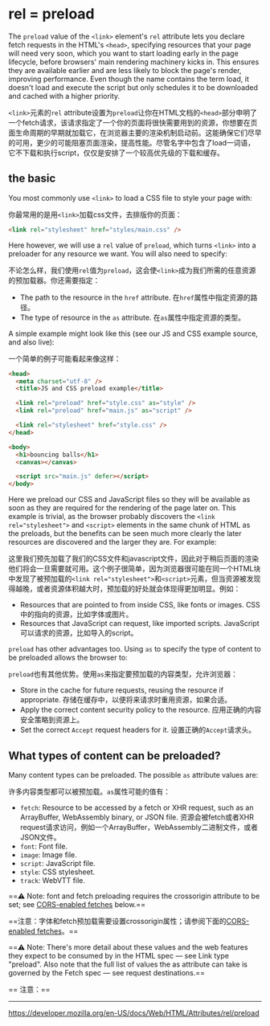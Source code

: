 # rel = preload

The `preload` value of the `<link>` element's `rel` attribute lets you declare fetch requests in the HTML's `<head>`, specifying resources that your page will need very soon, which you want to start loading early in the page lifecycle, before browsers' main rendering machinery kicks in. This ensures they are available earlier and are less likely to block the page's render, improving performance. Even though the name contains the term load, it doesn't load and execute the script but only schedules it to be downloaded and cached with a higher priority.

`<link>`元素的`rel` attribute设置为`preload`让你在HTML文档的`<head>`部分申明了一个fetch请求，该请求指定了一个你的页面将很快需要用到的资源，你想要在页面生命周期的早期就加载它，在浏览器主要的渲染机制启动前。这能确保它们尽早的可用，更少的可能阻塞页面渲染，提高性能。尽管名字中包含了load一词语，它不下载和执行script，仅仅是安排了一个较高优先级的下载和缓存。

## the basic

You most commonly use `<link>` to load a CSS file to style your page with:

你最常用的是用`<link>`加载css文件，去排版你的页面：

```HTML
<link rel="stylesheet" href="styles/main.css" />
```

Here however, we will use a `rel` value of `preload`, which turns `<link>` into a preloader for any resource we want. You will also need to specify:

不论怎么样，我们使用`rel`值为`preload`，这会使`<link>`成为我们所需的任意资源的预加载器。你还需要指定：

- The path to the resource in the `href` attribute.
  在`href`属性中指定资源的路径。
- The type of resource in the `as` attribute.
  在`as`属性中指定资源的类型。

A simple example might look like this (see our JS and CSS example source, and also live):

一个简单的例子可能看起来像这样：

```HTML
<head>
  <meta charset="utf-8" />
  <title>JS and CSS preload example</title>

  <link rel="preload" href="style.css" as="style" />
  <link rel="preload" href="main.js" as="script" />

  <link rel="stylesheet" href="style.css" />
</head>

<body>
  <h1>bouncing balls</h1>
  <canvas></canvas>

  <script src="main.js" defer></script>
</body>
```

Here we preload our CSS and JavaScript files so they will be available as soon as they are required for the rendering of the page later on. This example is trivial, as the browser probably discovers the `<link rel="stylesheet">` and `<script>` elements in the same chunk of HTML as the preloads, but the benefits can be seen much more clearly the later resources are discovered and the larger they are. For example:

这里我们预先加载了我们的CSS文件和javascript文件，因此对于稍后页面的渲染他们将会一旦需要就可用。这个例子很简单，因为浏览器很可能在同一个HTML块中发现了被预加载的`<link rel="stylesheet">`和`<script>`元素，但当资源被发现得越晚，或者资源体积越大时，预加载的好处就会体现得更加明显。例如：

- Resources that are pointed to from inside CSS, like fonts or images.
  CSS中的指向的资源，比如字体或图片。
- Resources that JavaScript can request, like imported scripts.
  JavaScript可以请求的资源，比如导入的script。

`preload` has other advantages too. Using `as` to specify the type of content to be preloaded allows the browser to:

`preload`也有其他优势。使用`as`来指定要预加载的内容类型，允许浏览器：

- Store in the cache for future requests, reusing the resource if appropriate.
  存储在缓存中，以便将来请求时重用资源，如果合适。
- Apply the correct content security policy to the resource.
  应用正确的内容安全策略到资源上。
- Set the correct `Accept` request headers for it.
  设置正确的`Accept`请求头。

## What types of content can be preloaded?

Many content types can be preloaded. The possible `as` attribute values are:

许多内容类型都可以被预加载。`as`属性可能的值有：

- `fetch`: Resource to be accessed by a fetch or XHR request, such as an ArrayBuffer, WebAssembly binary, or JSON file.
  资源会被fetch或者XHR request请求访问，例如一个ArrayBuffer，WebAssembly二进制文件，或者JSON文件。
- `font`: Font file.
- `image`: Image file.
- `script`: JavaScript file.
- `style`: CSS stylesheet.
- `track`: WebVTT file.

==:warning: Note: font and fetch preloading requires the crossorigin attribute to be set; see [CORS-enabled fetches](https://developer.mozilla.org/en-US/docs/Web/HTML/Attributes/rel/preload#cors-enabled_fetches) below.==

==注意：字体和fetch预加载需要设置crossorigin属性；请参阅下面的[CORS-enabled fetches](https://developer.mozilla.org/en-US/docs/Web/HTML/Attributes/rel/preload#cors-enabled_fetches)。==

==:warning: Note: There's more detail about these values and the web features they expect to be consumed by in the HTML spec — see Link type "preload". Also note that the full list of values the as attribute can take is governed by the Fetch spec — see request destinations.==

== 注意：==

---

<https://developer.mozilla.org/en-US/docs/Web/HTML/Attributes/rel/preload>
